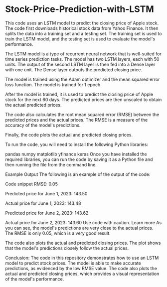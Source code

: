 # Stock-Price-Prediction-with-LSTM

This code uses an LSTM model to predict the closing price of Apple stock. The code first downloads historical stock data from Yahoo Finance. It then splits the data into a training set and a testing set. The training set is used to train the LSTM model, and the testing set is used to evaluate the model's performance.

The LSTM model is a type of recurrent neural network that is well-suited for time series prediction tasks. The model has two LSTM layers, each with 50 units. The output of the second LSTM layer is then fed into a Dense layer with one unit. The Dense layer outputs the predicted closing price.

The model is trained using the Adam optimizer and the mean squared error loss function. The model is trained for 1 epoch.

After the model is trained, it is used to predict the closing price of Apple stock for the next 60 days. The predicted prices are then unscaled to obtain the actual predicted prices.

The code also calculates the root mean squared error (RMSE) between the predicted prices and the actual prices. The RMSE is a measure of the accuracy of the model's predictions.

Finally, the code plots the actual and predicted closing prices.

To run the code, you will need to install the following Python libraries:

pandas
numpy
matplotlib
yfinance
keras
Once you have installed the required libraries, you can run the code by saving it as a Python file and then running the file from the command line.

Example Output
The following is an example of the output of the code:

Code snippet
RMSE: 0.05

Predicted price for June 1, 2023: 143.50

Actual price for June 1, 2023: 143.48

Predicted price for June 2, 2023: 143.62

Actual price for June 2, 2023: 143.60
Use code with caution. Learn more
As you can see, the model's predictions are very close to the actual prices. The RMSE is only 0.05, which is a very good result.

The code also plots the actual and predicted closing prices. The plot shows that the model's predictions closely follow the actual prices.

Conclusion:
The code in this repository demonstrates how to use an LSTM model to predict stock prices. The model is able to make accurate predictions, as evidenced by the low RMSE value. The code also plots the actual and predicted closing prices, which provides a visual representation of the model's performance.
